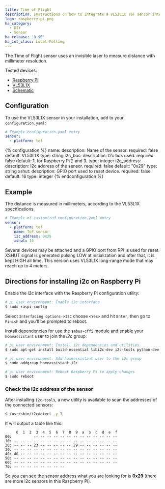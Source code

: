 ```yaml
---
title: Time of Flight
description: Instructions on how to integrate a VL53L1X ToF sensor into Home Assistant.
logo: raspberry-pi.png
ha_category:
  - DIY
  - Sensor
ha_release: '0.90'
ha_iot_class: Local Polling
---
```


The Time of Flight sensor uses an invisible laser to measure distance with millimeter resolution.

Tested devices:

- [Raspberry Pi](https://www.raspberrypi.org/)
- [VL53L1X](https://www.st.com/en/imaging-and-photonics-solutions/vl53l1x.html)
- [Schematic](https://cdn.sparkfun.com/assets/3/5/c/e/2/Qwiic_Distance_Sensor_-_VL53L1X.pdf)

## Configuration

To use the VL53L1X sensor in your installation, add to your `configuration.yaml`:

```yaml
# Example configuration.yaml entry
sensor:
  - platform: tof
```

{% configuration %}
name:
  description: Name of the sensor.
  required: false
  default: VL53L1X
  type: string
i2c_bus:
  description: I2c bus used.
  required: false
  default: 1, for Raspberry Pi 2 and 3.
  type: integer
i2c_address:
  description: I2c address of the sensor.
  required: false
  default: "0x29"
  type: string
xshut:
  description: GPIO port used to reset device.
  required: false
  default: 16
  type: integer
{% endconfiguration %}

## Example

The distance is measured in millimeters, according to the VL53L1X specifications.

```yaml
# Example of customized configuration.yaml entry
sensor:
  - platform: tof
    name: ToF sensor
    i2c_address: 0x29
    xshut: 16
```

Several devices may be attached and a GPIO port from RPI is used for reset. XSHUT signal is generated pulsing LOW at initialization and after that, it is kept HIGH all time. This version uses VL53L1X long-range mode that may reach up to 4 meters.

## Directions for installing i2c on Raspberry Pi

Enable the I2c interface with the Raspberry Pi configuration utility:

```bash
# pi user environment: Enable i2c interface
$ sudo raspi-config
```

Select `Interfacing options->I2C` choose `<Yes>` and hit `Enter`, then go to `Finish` and you'll be prompted to reboot.

Install dependencies for use the `smbus-cffi` module and enable your `homeassistant` user to join the _i2c_ group:

```bash
# pi user environment: Install i2c dependencies and utilities
$ sudo apt-get install build-essential libi2c-dev i2c-tools python-dev libffi-dev

# pi user environment: Add homeassistant user to the i2c group
$ sudo addgroup homeassistant i2c

# pi user environment: Reboot Raspberry Pi to apply changes
$ sudo reboot
```

### Check the i2c address of the sensor

After installing `i2c-tools`, a new utility is available to scan the addresses of the connected sensors:

```bash
$ /usr/sbin/i2cdetect -y 1
```

It will output a table like this:

```text
     0  1  2  3  4  5  6  7  8  9  a  b  c  d  e  f
00:          -- -- -- -- -- -- -- -- -- -- -- -- --
10: -- -- -- -- -- -- -- -- -- -- -- -- -- -- -- --
20: -- -- -- 23 -- -- -- -- -- 29 -- -- -- -- -- --
30: -- -- -- -- -- -- -- -- -- -- -- -- -- -- -- --
40: 40 -- -- -- -- -- -- -- -- -- -- -- -- -- -- --
50: -- -- -- -- -- -- -- -- -- -- -- -- -- -- -- --
60: -- -- -- -- -- -- -- -- -- -- -- -- -- -- -- --
70: -- -- -- -- -- -- -- --
```

So you can see the sensor address what you are looking for is **0x29** (there are more i2c sensors in this Raspberry Pi).
